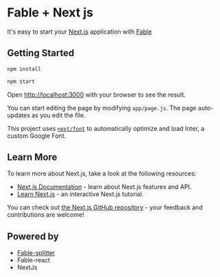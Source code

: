 # Fable + Next js

It's easy to start your [Next.js](https://nextjs.org) application with [Fable](https://fable.io)

## Getting Started

```sh
npm install

npm start
```

Open [http://localhost:3000](http://localhost:3000) with your browser to see the result.

You can start editing the page by modifying `app/page.js`. The page auto-updates as you edit the file.

This project uses [`next/font`](https://nextjs.org/docs/basic-features/font-optimization) to automatically optimize and load Inter, a custom Google Font.

## Learn More

To learn more about Next.js, take a look at the following resources:

- [Next.js Documentation](https://nextjs.org/docs) - learn about Next.js features and API.
- [Learn Next.js](https://nextjs.org/learn) - an interactive Next.js tutorial.

You can check out [the Next.js GitHub repository](https://github.com/vercel/next.js/) - your feedback and contributions are welcome!

## Powered by

- [Fable-splitter](https://www.npmjs.com/package/fable-splitter)
- Fable-react
- NextJs
